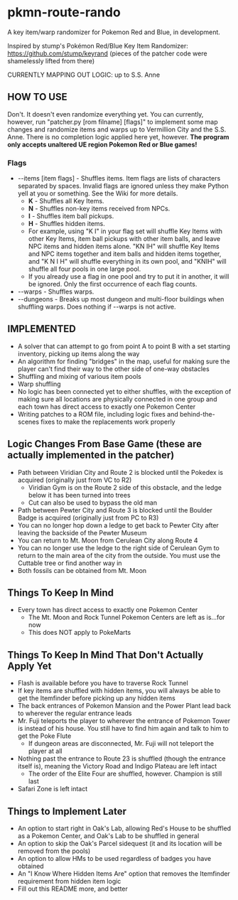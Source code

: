 # pkmn-route-rando
A key item/warp randomizer for Pokemon Red and Blue, in development.

Inspired by stump's Pokémon Red/Blue Key Item Randomizer: https://github.com/stump/keyrand
(pieces of the patcher code were shamelessly lifted from there)

CURRENTLY MAPPING OUT LOGIC: up to S.S. Anne

## HOW TO USE
Don't. It doesn't even randomize everything yet. You can currently, however, run "patcher.py [rom filname] [flags]" to implement some map changes and randomize items and warps up to Vermillion City and the S.S. Anne. There is no completion logic applied here yet, however. **The program only accepts unaltered UE region Pokemon Red or Blue games!**

### Flags
- --items [item flags] - Shuffles items. Item flags are lists of characters separated by spaces. Invalid flags are ignored unless they make Python yell at you or something. See the Wiki for more details.
  - **K** - Shuffles all Key Items.
  - **N** - Shuffles non-key items received from NPCs.
  - **I** - Shuffles item ball pickups.
  - **H** - Shuffles hidden items.
  - For example, using "K I" in your flag set will shuffle Key Items with other Key Items, item ball pickups with other item balls, and leave NPC items and hidden items alone. "KN IH" will shuffle Key Items and NPC items together and item balls and hidden items together, and "K N I H" will shuffle everything in its own pool, and "KNIH" will shuffle all four pools in one large pool.
  - If you already use a flag in one pool and try to put it in another, it will be ignored. Only the first occurrence of each flag counts.
- --warps - Shuffles warps.
- --dungeons - Breaks up most dungeon and multi-floor buildings when shuffling warps. Does nothing if --warps is not active.

## IMPLEMENTED
- A solver that can attempt to go from point A to point B with a set starting inventory, picking up items along the way
- An algorithm for finding "bridges" in the map, useful for making sure the player can't find their way to the other side of one-way obstacles
- Shuffling and mixing of various item pools
- Warp shuffling
- No logic has been connected yet to either shuffles, with the exception of making sure all locations are physically connected in one group and each town has direct access to exactly one Pokemon Center
- Writing patches to a ROM file, including logic fixes and behind-the-scenes fixes to make the replacements work properly

## Logic Changes From Base Game (these are actually implemented in the patcher)
- Path between Viridian City and Route 2 is blocked until the Pokedex is acquired (originally just from VC to R2)
  - Viridian Gym is on the Route 2 side of this obstacle, and the ledge below it has been turned into trees
  - Cut can also be used to bypass the old man
- Path between Pewter City and Route 3 is blocked until the Boulder Badge is acquired (originally just from PC to R3)
- You can no longer hop down a ledge to get back to Pewter City after leaving the backside of the Pewter Museum
- You can return to Mt. Moon from Cerulean City along Route 4
- You can no longer use the ledge to the right side of Cerulean Gym to return to the main area of the city from the outside. You must use the Cuttable tree or find another way in
- Both fossils can be obtained from Mt. Moon

## Things To Keep In Mind
- Every town has direct access to exactly one Pokemon Center
  - The Mt. Moon and Rock Tunnel Pokemon Centers are left as is...for now
  - This does NOT apply to PokeMarts

## Things To Keep In Mind That Don't Actually Apply Yet
- Flash is available before you have to traverse Rock Tunnel
- If key items are shuffled with hidden items, you will always be able to get the Itemfinder before picking up any hidden items
- The back entrances of Pokemon Mansion and the Power Plant lead back to wherever the regular entrance leads
- Mr. Fuji teleports the player to wherever the entrance of Pokemon Tower is instead of his house. You still have to find him again and talk to him to get the Poke Flute
  - If dungeon areas are disconnected, Mr. Fuji will not teleport the player at all
- Nothing past the entrance to Route 23 is shuffled (though the entrance itself is), meaning the Victory Road and Indigo Plateau are left intact
  - The order of the Elite Four are shuffled, however. Champion is still last
- Safari Zone is left intact

## Things to Implement Later
- An option to start right in Oak's Lab, allowing Red's House to be shuffled as a Pokemon Center, and Oak's Lab to be shuffled in general
- An option to skip the Oak's Parcel sidequest (it and its location will be removed from the pools)
- An option to allow HMs to be used regardless of badges you have obtained
- An "I Know Where Hidden Items Are" option that removes the Itemfinder requirement from hidden item logic
- Fill out this README more, and better

